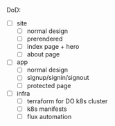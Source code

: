 DoD:
* [ ] site
  * [ ] normal design
  * [ ] prerendered
  * [ ] index page + hero
  * [ ] about page
* [ ] app
  * [ ] normal design
  * [ ] signup/signin/signout
  * [ ] protected page
* [ ] infra
  * [ ] terraform for DO k8s cluster
  * [ ] k8s manifests
  * [ ] flux automation
